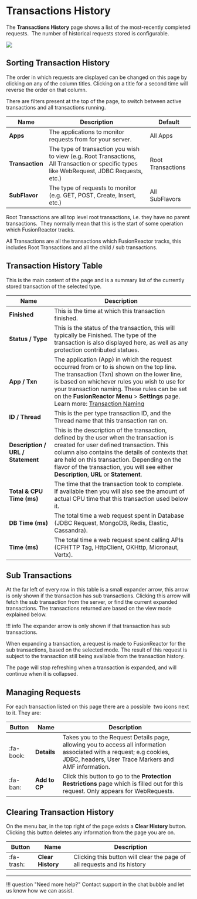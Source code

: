 # Transactions History

The **Transactions History** page shows a list of the most-recently completed requests.  The number of historical requests stored is configurable.

![](/attachments/245550675/245550729.png)

## Sorting Transaction History

The order in which requests are displayed can be changed on this page by clicking on any of the column titles. Clicking on a title for a second
time will reverse the order on that column.

There are filters present at the top of the page, to switch between active transactions and all transactions running. 

|Name|Description|Default|
|--- |--- |--- |
|**Apps**|The applications to monitor requests from for your server.|All Apps|
|**Transaction**|The type of transaction you wish to view (e.g. Root Transactions, All Transaction or specific types like WebRequest, JDBC Requests, etc.)|Root Transactions|
|**SubFlavor**|The type of requests to monitor (e.g. GET, POST, Create, Insert, etc.)|All SubFlavors|


Root Transactions are all top level root transactions, i.e. they have no parent transactions.  They normally mean
that this is the start of some operation which FusionReactor tracks.

All Transactions are all the transactions which FusionReactor tracks, this includes Root Transactions and all the child / sub transactions.  

## Transaction History Table

This is the main content of the page and is a summary list of the currently stored transaction of the selected type.

|Name|Description|
|--- |--- |
|**Finished**|This is the time at which this transaction finished.|
|**Status / Type**|This is the status of the transaction, this will typically be Finished. The type of the transaction is also displayed here, as well as any protection contributed statues.|
|**App / Txn**|The application (App) in which the request occurred from or to is shown on the top line. The transaction (Txn) shown on the lower line, is based on whichever rules you wish to use for your transaction naming. These rules can be set on the **FusionReactor Menu** > **Settings** page. <br> Learn more: [Transaction Naming](/Data-insights/Features/Transactions/Transaction-Naming/)|
|**ID / Thread**|This is the per type transaction ID, and the Thread name that this transaction ran on.|
|**Description / URL / Statement**|This is the description of the transaction, defined by the user when the transaction is created for user defined transaction. This column also contains the details of contexts that are held on this transaction.  Depending on the flavor of the transaction, you will see either **Description**, **URL** or **Statement**.|
|**Total & CPU Time (ms)**| The time that the transaction took to complete. If available then you will also see the amount of actual CPU time that this transaction used below it. |
|**DB Time (ms)**| The total time a web request spent in Database (JDBC Request, MongoDB, Redis, Elastic, Cassandra). |
|**Time (ms)**| The total time a web request spent calling APIs (CFHTTP Tag, HttpClient, OKHttp, Micronaut, Vertx). |


## Sub Transactions

At the far left of every row in this table is a small expander arrow, this arrow is only shown if the transaction has sub transactions.
Clicking this arrow will fetch the sub transaction from the server, or find the current expanded transactions. The transactions returned are
based on the view mode explained below.

!!! info
    The expander arrow is only shown if that transaction has sub transactions.

When expanding a transaction, a request is made to FusionReactor for the sub transactions, based on the selected mode. The result of this request
is subject to the transaction still being available from the transaction history.

The page will stop refreshing when a transaction is expanded, and will continue when it is collapsed.

## Managing Requests

For each transaction listed on this page there are a possible  two icons next to it. They are:

|Button|Name|Description|
|--- |--- |--- |
| :fa-book: |**Details**|Takes you to the Request Details page, allowing you to access all information associated with a request; e.g cookies, JDBC, headers, User Trace Markers and AMF information.|
| :fa-ban: |**Add to CP**|Click this button to go to the **Protection Restrictions** page which is filled out for this request. Only appears for WebRequests.|


## Clearing Transaction History

On the menu bar, in the top right of the page exists a **Clear History** button. Clicking this button deletes any information from the page you are on.

|Button|Name|Description|
|--- |--- |--- |
| :fa-trash: |**Clear History**|Clicking this button will clear the page of all requests and its history|


___

!!! question "Need more help?"
    Contact support in the chat bubble and let us know how we can assist.